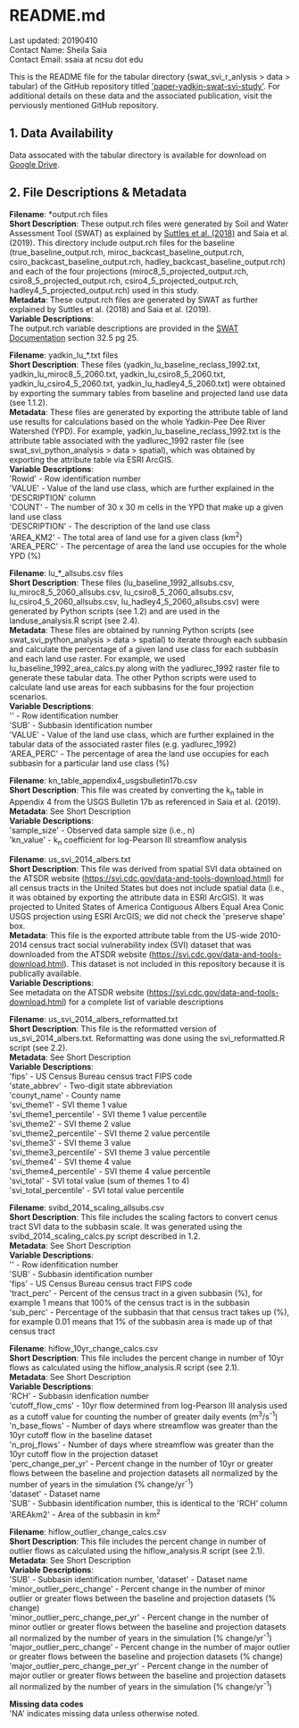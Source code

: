 # README.md #

Last updated: 20190410 <br>
Contact Name: Sheila Saia <br>
Contact Email: ssaia at ncsu dot edu <br>

This is the README file for the tabular directory (swat_svi_r_anlysis > data > tabular) of the GitHub repository titled ['paper-yadkin-swat-svi-study'](https://github.com/sheilasaia/paper-yadkin-swat-svi-study). For additional details on these data and the associated publication, visit the perviously mentioned GitHub repository.

## 1. Data Availability ##
Data assocated with the tabular directory is available for download on [Google Drive](https://drive.google.com/drive/folders/1zWioj-AI2iY1CkmvYIksyQNnrpdL3i_B?usp=sharing).

## 2. File Descriptions & Metadata ##

**Filename**: *output.rch files <br>
**Short Description**: These output.rch files were generated by Soil and Water Assessment Tool (SWAT) as explained by [Suttles et al. (2018)](https://www.fs.usda.gov/treesearch/pubs/56780) and Saia et al. (2019). This directory include output.rch files for the baseline (true\_baseline\_output.rch, miroc\_backcast\_baseline_output.rch, csiro\_backcast\_baseline\_output.rch, hadley\_backcast\_baseline\_output.rch) and each of the four projections (miroc8\_5\_projected\_output.rch, csiro8\_5\_projected\_output.rch, csiro4\_5\_projected\_output.rch, hadley4\_5\_projected\_output.rch) used in this study. <br>
**Metadata**: These output.rch files are generated by SWAT as further explained by Suttles et al. (2018) and Saia et al. (2019).<br>
**Variable Descriptions**:<br>
The output.rch variable descriptions are provided in the [SWAT Documentation](https://swat.tamu.edu/media/69395/ch32_output.pdf) section 32.5 pg 25.<br>

**Filename**: yadkin\_lu\_*.txt files <br>
**Short Description**: These files (yadkin\_lu\_baseline\_reclass\_1992.txt, yadkin\_lu\_miroc8\_5\_2060.txt, yadkin\_lu\_csiro8\_5\_2060.txt, yadkin\_lu\_csiro4\_5\_2060.txt, yadkin\_lu\_hadley4\_5\_2060.txt) were obtained by exporting the summary tables from baseline and projected land use data (see 1.1.2).<br>
**Metadata**: These files are generated by exporting the attribute table of land use results for calculations based on the whole Yadkin-Pee Dee River Watershed (YPD). For example, yadkin\_lu\_baseline\_reclass\_1992.txt is the attribute table associated with the yadlurec\_1992 raster file (see swat_svi_python_analysis > data > spatial), which was obtained by exporting the attribute table via ESRI ArcGIS.<br>
**Variable Descriptions**:<br>
'Rowid' - Row identification number <br>
'VALUE' - Value of the land use class, which are further explained in the 'DESCRIPTION' column<br>
'COUNT' - The number of 30 x 30 m cells in the YPD that make up a given land use class <br>
'DESCRIPTION' - The description of the land use class<br>
'AREA\_KM2' - The total area of land use for a given class (km<sup/>2</sup>)<br>
'AREA\_PERC' - The percentage of area the land use occupies for the whole YPD (%)<br>

**Filename**: lu\_*\_allsubs.csv files <br>
**Short Description**: These files (lu\_baseline\_1992\_allsubs.csv, lu\_miroc8\_5\_2060\_allsubs.csv, lu\_csiro8\_5\_2060\_allsubs.csv, lu\_csiro4\_5\_2060\_allsubs.csv, lu\_hadley4\_5\_2060\_allsubs.csv) were generated by Python scripts (see 1.2) and are used in the landuse\_analysis.R script (see 2.4).  <br>
**Metadata**: These files are obtained by running Python scripts (see swat_svi_python_analysis > data > spatial) to iterate through each subbasin and calculate the percentage of a given land use class for each subbasin and each land use raster. For example, we used  lu\_baseline\_1992\_area\_calcs.py along with the yadlurec\_1992 raster file to generate these tabular data. The other Python scripts were used to calculate land use areas for each subbasins for the four projection scenarios.<br>
**Variable Descriptions**:<br>
'' - Row identification number <br>
'SUB' - Subbasin identification number <br>
'VALUE' - Value of the land use class, which are further explained in the tabular data of the associated raster files (e.g. yadlurec\_1992)<br>
'AREA\_PERC' - The percentage of area the land use occupies for each subbasin for a particular land use class (%)<br>

**Filename**: kn\_table\_appendix4\_usgsbulletin17b.csv <br>
**Short Description**: This file was created by converting the k<sub/>n</sub> table in Appendix 4 from the USGS Bulletin 17b as referenced in Saia et al. (2019). <br>
**Metadata**: See Short Description <br>
**Variable Descriptions**:<br>
'sample\_size' - Observed data sample size (i.e., n)<br>
'kn\_value' - k<sub/>n</sub> coefficient for log-Pearson III streamflow analysis<br>

**Filename**: us\_svi\_2014\_albers.txt <br>
**Short Description**: This file was derived from spatial SVI data obtained on the ATSDR website (https://svi.cdc.gov/data-and-tools-download.html) for all census tracts in the United States but does not include spatial data (i.e., it was obtained by exporting the attribute data in ESRI ArcGIS). It was projected to United States of America Contiguous Albers Equal Area Conic USGS projection using ESRI ArcGIS; we did not check the 'preserve shape' box. <br>
**Metadata**: This file is the exported attribute table from the US-wide 2010-2014 census tract social vulnerability index (SVI) dataset that was downloaded from the ATSDR website (https://svi.cdc.gov/data-and-tools-download.html). This dataset is not included in this repository because it is publically available.<br>
**Variable Descriptions**:<br>
See metadata on the ATSDR website (https://svi.cdc.gov/data-and-tools-download.html) for a complete list of variable descriptions<br>

**Filename**: us\_svi\_2014\_albers\_reformatted.txt <br>
**Short Description**: This file is the reformatted version of us\_svi\_2014\_albers.txt. Reformatting was done using the svi\_reformatted.R script (see 2.2). <br>
**Metadata**: See Short Description<br>
**Variable Descriptions**:<br>
'fips' - US Census Bureau census tract FIPS code <br>
'state_abbrev' - Two-digit state abbreviation<br>
'counyt_name' - County name<br>
'svi\_theme1' - SVI theme 1 value<br>
'svi\_theme1\_percentile' - SVI theme 1 value percentile <br>
'svi\_theme2' - SVI theme 2 value<br>
'svi\_theme2\_percentile' - SVI theme 2 value percentile<br>
'svi\_theme3' - SVI theme 3 value<br>
'svi\_theme3\_percentile' - SVI theme 3 value percentile<br>
'svi\_theme4' - SVI theme 4 value<br>
'svi\_theme4\_percentile' - SVI theme 4 value percentile<br>
'svi\_total' - SVI total value (sum of themes 1 to 4)<br>
'svi\_total\_percentile' - SVI total value percentile<br>

**Filename**: svibd\_2014\_scaling\_allsubs.csv <br>
**Short Description**: This file includes the scaling factors to convert cenus tract SVI data to the subbasin scale. It was generated using the svibd\_2014\_scaling\_calcs.py script described in 1.2.<br>
**Metadata**: See Short Description<br>
**Variable Descriptions**:<br>
'' - Row idenfitication number <br>
'SUB' - Subbasin identification number <br>
'fips' - US Census Bureau census tract FIPS code <br>
'tract_perc' - Percent of the census tract in a given subbasin (%), for example 1 means that 100% of the census tract is in the subbasin<br>
'sub_perc' - Percentage of the subbasin that that census tract takes up (%), for example 0.01 means that 1% of the subbasin area is made up of that census tract<br>

**Filename**: hiflow\_10yr\_change\_calcs.csv <br>
**Short Description**: This file includes the percent change in number of 10yr flows as calculated using the hiflow\_analysis.R script (see 2.1). <br>
**Metadata**: See Short Description <br>
**Variable Descriptions**:<br>
'RCH' - Subbasin idenfication number<br>
'cutoff\_flow_cms' - 10yr flow determined from log-Pearson III analysis used as a cutoff value for counting the number of greater daily events (m<sup/>3</sup>/s<sup/>-1</sup>)<br>
'n\_base\_flows' - Number of days where streamflow was greater than the 10yr cutoff flow in the baseline dataset<br>
'n\_proj\_flows' - Number of days where streamflow was greater than the 10yr cutoff flow in the projection dataset<br>
'perc\_change\_per\_yr' - Percent change in the number of 10yr or greater flows between the baseline and projection datasets all normalized by the number of years in the simulation (% change/yr<sup/>-1</sup>)<br>
'dataset' - Dataset name <br>
'SUB' - Subbasin identification number, this is identical to the 'RCH' column<br>
'AREAkm2' - Area of the subbasin in km<sup/>2</sup><br>

**Filename**: hiflow\_outlier\_change\_calcs.csv <br>
**Short Description**: This file includes the percent change in number of outlier flows as calculated using the hiflow\_analysis.R script (see 2.1). <br>
**Metadata**: See Short Description <br>
**Variable Descriptions**:<br>
'SUB' - Subbasin identification number,
'dataset' - Dataset name <br>
'minor\_outlier\_perc\_change' - Percent change in the number of minor outlier or greater flows between the baseline and projection datasets (% change)<br>
'minor\_outlier\_perc\_change_per_yr' - Percent change in the number of minor outlier or greater flows between the baseline and projection datasets all normalized by the number of years in the simulation (% change/yr<sup/>-1</sup>)<br>
'major\_outlier\_perc\_change' - Percent change in the number of major outlier or greater flows between the baseline and projection datasets (% change)<br>
'major\_outlier\_perc\_change_per_yr' - Percent change in the number of major outlier or greater flows between the baseline and projection datasets all normalized by the number of years in the simulation (% change/yr<sup/>-1</sup>)<br>

**Missing data codes**<br>
'NA' indicates missing data unless otherwise noted.
